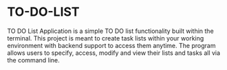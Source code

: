 # TO-DO-LIST
TO DO List Application is a simple TO DO list functionality built within the terminal. This project is meant to create task lists within your working environment with backend support to access them anytime. The program allows users to specify, access, modify and view their lists and tasks all via the command line.
